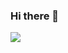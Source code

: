 ### Hi there 👋

![](https://github-profile-summary-cards.vercel.app/api/cards/profile-details?username=DARAHAyu&theme=2077)
